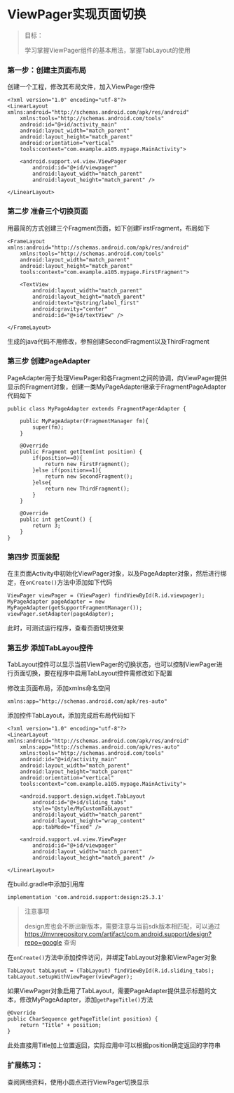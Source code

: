 # ViewPager实现页面切换

> 目标：
>
> 学习掌握ViewPager组件的基本用法，掌握TabLayout的使用

### 第一步：创建主页面布局
创建一个工程，修改其布局文件，加入ViewPager控件
```
<?xml version="1.0" encoding="utf-8"?>
<LinearLayout xmlns:android="http://schemas.android.com/apk/res/android"
    xmlns:tools="http://schemas.android.com/tools"
    android:id="@+id/activity_main"
    android:layout_width="match_parent"
    android:layout_height="match_parent"
    android:orientation="vertical"
    tools:context="com.example.a105.mypage.MainActivity">

    <android.support.v4.view.ViewPager
        android:id="@+id/viewpager"
        android:layout_width="match_parent"
        android:layout_height="match_parent" />

</LinearLayout>
```

### 第二步 准备三个切换页面
用最简的方式创建三个Fragment页面，如下创建FirstFragment，布局如下
```
<FrameLayout xmlns:android="http://schemas.android.com/apk/res/android"
    xmlns:tools="http://schemas.android.com/tools"
    android:layout_width="match_parent"
    android:layout_height="match_parent"
    tools:context="com.example.a105.mypage.FirstFragment">

    <TextView
        android:layout_width="match_parent"
        android:layout_height="match_parent"
        android:text="@string/label_first"
        android:gravity="center"
        android:id="@+id/textView" />

</FrameLayout>
```
生成的java代码不用修改，参照创建SecondFragment以及ThirdFragment

### 第三步 创建PageAdapter
PageAdapter用于处理ViewPager和各Fragment之间的协调，向ViewPager提供显示的Fragment对象，创建一类MyPageAdapter继承于FragmentPageAdapter代码如下
```
public class MyPageAdapter extends FragmentPagerAdapter {

    public MyPageAdapter(FragmentManager fm){
        super(fm);
    }
    
    @Override
    public Fragment getItem(int position) {
        if(position==0){
            return new FirstFragment();
        }else if(position==1){
            return new SecondFragment();
        }else{
            return new ThirdFragment();
        }
    }
    
    @Override
    public int getCount() {
        return 3;
    }
}
```

### 第四步 页面装配
在主页面Activity中初始化ViewPager对象，以及PageAdapter对象，然后进行绑定，在`onCreate()`方法中添加如下代码
```
ViewPager viewPager = (ViewPager) findViewById(R.id.viewpager);
MyPageAdapter pageAdapter = new MyPageAdapter(getSupportFragmentManager());
viewPager.setAdapter(pageAdapter);
```
此时，可测试运行程序，查看页面切换效果

### 第五步 添加TabLayou控件
TabLayout控件可以显示当前ViewPager的切换状态，也可以控制ViewPager进行页面切换，要在程序中启用TabLayout控件需修改如下配置

修改主页面布局，添加xmlns命名空间
```
xmlns:app="http://schemas.android.com/apk/res-auto"
```
添加控件TabLayout，添加完成后布局代码如下
```
<?xml version="1.0" encoding="utf-8"?>
<LinearLayout xmlns:android="http://schemas.android.com/apk/res/android"
    xmlns:app="http://schemas.android.com/apk/res-auto"
    xmlns:tools="http://schemas.android.com/tools"
    android:id="@+id/activity_main"
    android:layout_width="match_parent"
    android:layout_height="match_parent"
    android:orientation="vertical"
    tools:context="com.example.a105.mypage.MainActivity">

    <android.support.design.widget.TabLayout
        android:id="@+id/sliding_tabs"
        style="@style/MyCustomTabLayout"
        android:layout_width="match_parent"
        android:layout_height="wrap_content"
        app:tabMode="fixed" />

    <android.support.v4.view.ViewPager
        android:id="@+id/viewpager"
        android:layout_width="match_parent"
        android:layout_height="match_parent" />

</LinearLayout>
```
在build.gradle中添加引用库
```
implementation 'com.android.support:design:25.3.1'
```
> 注意事项
>
> design库也会不断出新版本，需要注意与当前sdk版本相匹配，可以通过 https://mvnrepository.com/artifact/com.android.support/design?repo=google 查询

在`onCreate()`方法中添加控件访问，并绑定TabLayout对象和ViewPager对象
```
TabLayout tabLayout = (TabLayout) findViewById(R.id.sliding_tabs);
tabLayout.setupWithViewPager(viewPager);
```
如果ViewPager对象启用了TabLayout，需要PageAdapter提供显示标题的文本，修改MyPageAdapter，添加`getPageTitle()`方法
```
@Override
public CharSequence getPageTitle(int position) {
    return "Title" + position;
}
```
此处直接用Title加上位置返回，实际应用中可以根据position确定返回的字符串

### 扩展练习：

查阅网络资料，使用小圆点进行ViewPager切换显示
